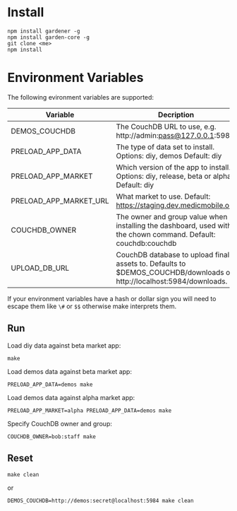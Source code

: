 
# Install

```
npm install gardener -g
npm install garden-core -g
git clone <me>
npm install
```

# Environment Variables

The following evironment variables are supported:

| Variable           | Decription
| ------------------ | ------------- 
| DEMOS_COUCHDB      | The CouchDB URL to use, e.g. http://admin:pass@127.0.0.1:5984
| PRELOAD_APP_DATA   | The type of data set to install. Options: diy, demos Default: diy
| PRELOAD_APP_MARKET | Which version of the app to install. Options: diy, release, beta or alpha Default: diy
| PRELOAD_APP_MARKET_URL | What market to use. Default: https://staging.dev.medicmobile.org
| COUCHDB_OWNER      | The owner and group value when installing the dashboard, used with the chown command. Default: couchdb:couchdb
| UPLOAD_DB_URL      | CouchDB database to upload final assets to. Defaults to $DEMOS_COUCHDB/downloads or http://localhost:5984/downloads.

If your environment variables have a hash or dollar sign you will need to
escape them like `\#` or `$$` otherwise make interprets them.

## Run


Load diy data against beta market app:

```
make
```

Load demos data against beta market app:

```
PRELOAD_APP_DATA=demos make
```

Load demos data against alpha market app:

```
PRELOAD_APP_MARKET=alpha PRELOAD_APP_DATA=demos make
```

Specify CouchDB owner and group:

```
COUCHDB_OWNER=bob:staff make
```

## Reset

```
make clean
```

or

```
DEMOS_COUCHDB=http://demos:secret@localhost:5984 make clean
```
